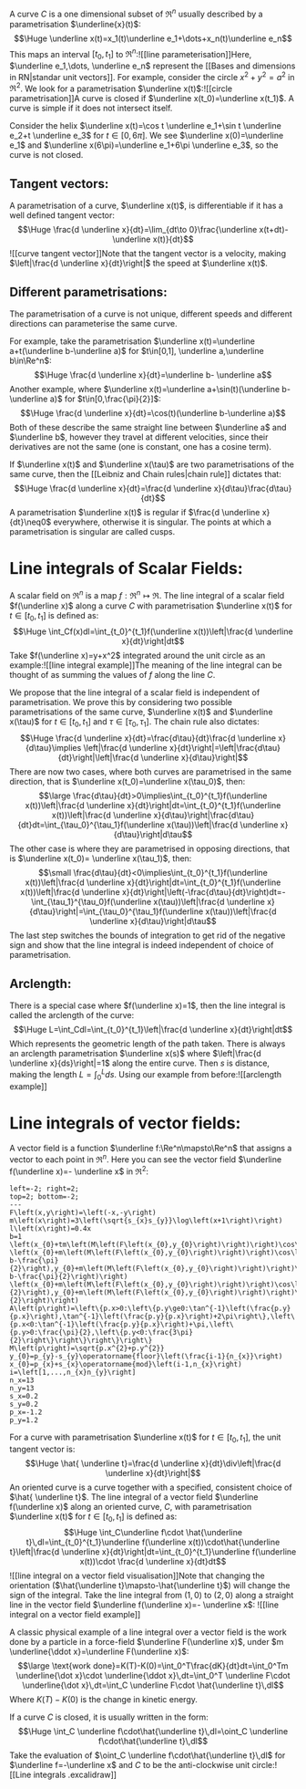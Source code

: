A curve $C$ is a one dimensional subset of $\Re^n$ usually described by a parametrisation $\underline{x}(t)$:$$\Huge \underline x(t)=x_1(t)\underline e_1+\dots+x_n(t)\underline e_n$$This maps an interval $[t_0,t_1]$ to $\Re^n$:![[line parameterisation]]Here, $\underline e_1,\dots, \underline e_n$ represent the [[Bases and dimensions in RN|standar unit vectors]]. For example, consider the circle $x^2+y^2=a^2$ in $\Re^2$. We look for a parametrisation $\underline x(t)$:![[circle parametrisation]]A curve is closed if $\underline x(t_0)=\underline x(t_1)$. A curve is simple if it does not intersect itself. 

Consider the helix $\underline x(t)=\cos t \underline e_1+\sin t \underline e_2+t \underline e_3$ for $t\in[0,6\pi]$. We see $\underline x(0)=\underline e_1$ and $\underline x(6\pi)=\underline e_1+6\pi \underline e_3$, so the curve is not closed.

## Tangent vectors:

A parametrisation of a curve, $\underline x(t)$, is differentiable if it has a well defined tangent vector:$$\Huge \frac{d \underline x}{dt}=\lim_{dt\to 0}\frac{\underline x(t+dt)-\underline x(t)}{dt}$$![[curve tangent vector]]Note that the tangent vector is a velocity, making $\left|\frac{d \underline x}{dt}\right|$ the speed at $\underline x(t)$.

## Different parametrisations:

The parametrisation of a curve is not unique, different speeds and different directions can parameterise the same curve. 

For example, take the parametrisation $\underline x(t)=\underline a+t(\underline b-\underline a)$ for $t\in[0,1], \underline a,\underline b\in\Re^n$:$$\Huge \frac{d \underline x}{dt}=\underline b- \underline a$$Another example, where $\underline x(t)=\underline a+\sin(t)(\underline b-\underline a)$ for $t\in[0,\frac{\pi}{2}]$:$$\Huge \frac{d \underline x}{dt}=\cos(t)(\underline b-\underline a)$$Both of these describe the same straight line between $\underline a$ and $\underline b$, however they travel at different velocities, since their derivatives are not the same (one is constant, one has a cosine term).

If $\underline x(t)$ and $\underline x(\tau)$ are two parametrisations of the same curve, then the [[Leibniz and Chain rules|chain rule]] dictates that:$$\Huge \frac{d \underline x}{dt}=\frac{d \underline x}{d\tau}\frac{d\tau}{dt}$$
A parametrisation $\underline x(t)$ is regular if $\frac{d \underline x}{dt}\neq0$ everywhere, otherwise it is singular. The points at which a parametrisation is singular are called cusps.

# Line integrals of Scalar Fields:

A scalar field on $\Re^n$ is a map $f:\Re^n\mapsto\Re$. The line integral of a scalar field $f(\underline x)$ along a curve $C$ with parametrisation $\underline x(t)$ for $t\in[t_0,t_1]$ is defined as:$$\Huge \int_Cf(x)dl=\int_{t_0}^{t_1}f(\underline x(t))\left|\frac{d \underline x}{dt}\right|dt$$Take $f(\underline x)=y+x^2$ integrated around the unit circle as an example:![[line integral example]]The meaning of the line integral can be thought of as summing the values of $f$ along the line $C$.

We propose that the line integral of a scalar field is independent of parametrisation. We prove this by considering two possible parametrisations of the same curve, $\underline x(t)$ and $\underline x(\tau)$ for $t\in[t_0,t_1]$ and $\tau\in[\tau_0,\tau_1]$. The chain rule also dictates:$$\Huge \frac{d \underline x}{dt}=\frac{d\tau}{dt}\frac{d \underline x}{d\tau}\implies \left|\frac{d \underline x}{dt}\right|=\left|\frac{d\tau}{dt}\right|\left|\frac{d \underline x}{d\tau}\right|$$There are now two cases, where both curves are parametrised in the same direction, that is $\underline x(t_0)=\underline x(\tau_0)$, then:$$\large \frac{d\tau}{dt}>0\implies\int_{t_0}^{t_1}f(\underline x(t))\left|\frac{d \underline x}{dt}\right|dt=\int_{t_0}^{t_1}f(\underline x(t))\left|\frac{d \underline x}{d\tau}\right|\frac{d\tau}{dt}dt=\int_{\tau_0}^{\tau_1}f(\underline x(\tau))\left|\frac{d \underline x}{d\tau}\right|d\tau$$The other case is where they are parametrised in opposing directions, that is $\underline x(t_0)= \underline x(\tau_1)$, then:$$\small \frac{d\tau}{dt}<0\implies\int_{t_0}^{t_1}f(\underline x(t))\left|\frac{d \underline x}{dt}\right|dt=\int_{t_0}^{t_1}f(\underline x(t))\left|\frac{d \underline x}{dt}\right|\left(-\frac{d\tau}{dt}\right)dt=-\int_{\tau_1}^{\tau_0}f(\underline x(\tau))\left|\frac{d \underline x}{d\tau}\right|=\int_{\tau_0}^{\tau_1}f(\underline x(\tau))\left|\frac{d \underline x}{d\tau}\right|d\tau$$The last step switches the bounds of integration to get rid of the negative sign and show that the line integral is indeed independent of choice of parametrisation.

## Arclength:

There is a special case where $f(\underline x)=1$, then the line integral is called the arclength of the curve:$$\Huge L=\int_Cdl=\int_{t_0}^{t_1}\left|\frac{d \underline x}{dt}\right|dt$$Which represents the geometric length of the path taken. There is always an arclength parametrisation $\underline x(s)$ where $\left|\frac{d \underline x}{ds}\right|=1$ along the entire curve. Then $s$ is distance, making the length $L=\int_0^Lds$. Using our example from before:![[arclength example]]
# Line integrals of vector fields:

A vector field is a function $\underline f:\Re^n\mapsto\Re^n$ that assigns a vector to each point in $\Re^n$. Here you can see the vector field $\underline f(\underline x)=- \underline x$ in $\Re^2$:
```desmos-graph
left=-2; right=2;
top=2; bottom=-2;
---
F\left(x,y\right)=\left(-x,-y\right)
m\left(x\right)=3\left(\sqrt{s_{x}s_{y}}\log\left(x+1\right)\right)
l\left(x\right)=0.4x
b=1
\left(x_{0}+tm\left(M\left(F\left(x_{0},y_{0}\right)\right)\right)\cos\left(A\left(F\left(x_{0},y_{0}\right)\right)\right),y_{0}+tm\left(M\left(F\left(x_{0},y_{0}\right)\right)\right)\sin\left(A\left(F\left(x_{0},y_{0}\right)\right)\right)\right)
\left(x_{0}+m\left(M\left(F\left(x_{0},y_{0}\right)\right)\right)\cos\left(A\left(F\left(x_{0},y_{0}\right)\right)\right)+tl\left(m\left(M\left(F\left(x_{0},y_{0}\right)\right)\right)\right)\cos\left(A\left(F\left(x_{0},y_{0}\right)\right)-b-\frac{\pi}{2}\right),y_{0}+m\left(M\left(F\left(x_{0},y_{0}\right)\right)\right)\sin\left(A\left(F\left(x_{0},y_{0}\right)\right)\right)+tl\left(m\left(M\left(F\left(x_{0},y_{0}\right)\right)\right)\right)\sin\left(A\left(F\left(x_{0},y_{0}\right)\right)-b-\frac{\pi}{2}\right)\right)
\left(x_{0}+m\left(M\left(F\left(x_{0},y_{0}\right)\right)\right)\cos\left(A\left(F\left(x_{0},y_{0}\right)\right)\right)+tl\left(m\left(M\left(F\left(x_{0},y_{0}\right)\right)\right)\right)\cos\left(A\left(F\left(x_{0},y_{0}\right)\right)+b+\frac{\pi}{2}\right),y_{0}+m\left(M\left(F\left(x_{0},y_{0}\right)\right)\right)\sin\left(A\left(F\left(x_{0},y_{0}\right)\right)\right)+tl\left(m\left(M\left(F\left(x_{0},y_{0}\right)\right)\right)\right)\sin\left(A\left(F\left(x_{0},y_{0}\right)\right)+b+\frac{\pi}{2}\right)\right)
A\left(p\right)=\left\{p.x>0:\left\{p.y\ge0:\tan^{-1}\left(\frac{p.y}{p.x}\right),\tan^{-1}\left(\frac{p.y}{p.x}\right)+2\pi\right\},\left\{p.x<0:\tan^{-1}\left(\frac{p.y}{p.x}\right)+\pi,\left\{p.y>0:\frac{\pi}{2},\left\{p.y<0:\frac{3\pi}{2}\right\}\right\}\right\}\right\}
M\left(p\right)=\sqrt{p.x^{2}+p.y^{2}}
y_{0}=p_{y}-s_{y}\operatorname{floor}\left(\frac{i-1}{n_{x}}\right)
x_{0}=p_{x}+s_{x}\operatorname{mod}\left(i-1,n_{x}\right)
i=\left[1,...,n_{x}n_{y}\right]
n_x=13
n_y=13
s_x=0.2
s_y=0.2
p_x=-1.2
p_y=1.2
```

For a curve with parametrisation $\underline x(t)$ for $t\in[t_0,t_1]$, the unit tangent vector is:$$\Huge \hat{ \underline t}=\frac{d \underline x}{dt}\div\left|\frac{d \underline x}{dt}\right|$$An oriented curve is a curve together with a specified, consistent choice of $\hat{ \underline t}$. The line integral of a vector field $\underline f(\underline x)$ along an oriented curve, $C$, with parametrisation $\underline x(t)$ for $t\in[t_0,t_1]$ is defined as:$$\Huge \int_C\underline f\cdot \hat{\underline t}\,dl=\int_{t_0}^{t_1}\underline f(\underline x(t))\cdot\hat{\underline t}\left|\frac{d \underline x}{dt}\right|dt=\int_{t_0}^{t_1}\underline f(\underline x(t))\cdot \frac{d \underline x}{dt}dt$$![[line integral on a vector field visualisation]]Note that changing the orientation ($\hat{\underline t}\mapsto-\hat{\underline t}$) will change the sign of the integral. Take the line integral from $(1,0)$ to $(2,0)$ along a straight line in the vector field $\underline f(\underline x)=- \underline x$:
![[line integral on a vector field example]]

A classic physical example of a line integral over a vector field is the work done by a particle in a force-field $\underline F(\underline x)$, under $m \underline{\ddot x}=\underline F(\underline x)$:$$\large \text{work done}=K(T)-K(0)=\int_0^T\frac{dK}{dt}dt=\int_0^Tm \underline{\dot x}\cdot \underline{\ddot x}\,dt=\int_0^T \underline F\cdot \underline{\dot x}\,dt=\int_C \underline F\cdot \hat{\underline t}\,dl$$Where $K(T)-K(0)$ is the change in kinetic energy.

If a curve $C$ is closed, it is usually written in the form:$$\Huge \int_C \underline f\cdot\hat{\underline t}\,dl=\oint_C \underline f\cdot\hat{\underline t}\,dl$$Take the evaluation of $\oint_C \underline f\cdot\hat{\underline t}\,dl$ for $\underline f=-\underline x$ and $C$ to be the anti-clockwise unit circle:![[Line integrals .excalidraw]]